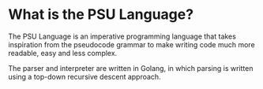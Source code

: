 # What is the PSU Language?

The PSU Language is an imperative programming language that takes inspiration from the pseudocode grammar to make writing code much more readable, easy and less complex.

The parser and interpreter are written in Golang, in which parsing is written using a top-down recursive descent approach.
